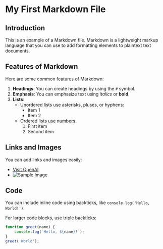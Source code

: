 # My First Markdown File

## Introduction

This is an example of a Markdown file. Markdown is a lightweight markup language that you can use to add formatting elements to plaintext text documents.

## Features of Markdown

Here are some common features of Markdown:

1. **Headings**: You can create headings by using the `#` symbol.
2. **Emphasis**: You can emphasize text using *italics* or **bold**.
3. **Lists**:
   - Unordered lists use asterisks, pluses, or hyphens:
     - Item 1
     - Item 2
   - Ordered lists use numbers:
     1. First item
     2. Second item

## Links and Images

You can add links and images easily:

- [Visit OpenAI](https://www.openai.com)
- ![Sample Image](https://via.placeholder.com/150)

## Code

You can include inline code using backticks, like `console.log('Hello, World!')`.

For larger code blocks, use triple backticks:

```javascript
function greet(name) {
    console.log(`Hello, ${name}!`);
}
greet('World');
